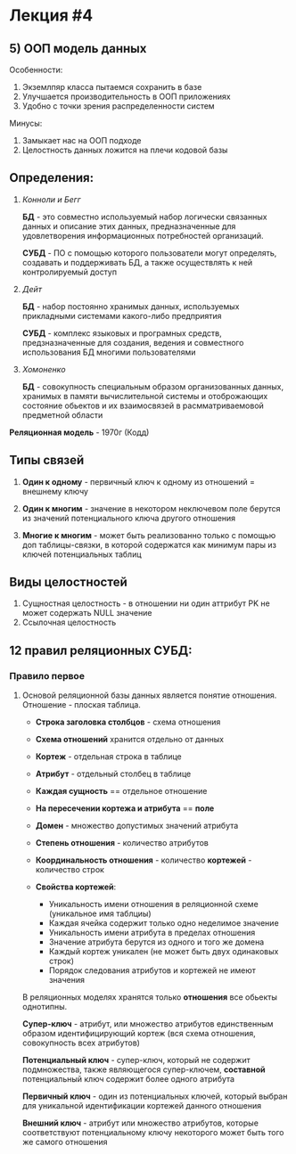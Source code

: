 # Лекция #4

## 5) ООП модель данных

Особенности:

1) Экземлпяр класса пытаемся сохранить в базе
2) Улучшается производительность в ООП приложениях
3) Удобно с точки зрения распределенности систем

Минусы:

1) Замыкает нас на ООП подходе
2) Целостность данных ложится на плечи кодовой базы

## Определения: 

1) *Конноли и Бегг*

    **БД** - это совместно используемый набор логически связанных данных и описание этих данных, предназначенные для удовлетворения информационных потребностей организаций.

    **СУБД** - ПО c помощью которого пользователи могут определять, создавать и поддерживать БД, а также осуществлять к ней контролируемый доступ

2) *Дейт*

    **БД** - набор постоянно хранимых данных, используемых прикладными системами какого-либо предприятия

    **СУБД** - комплекс языковых и програмных средств, предзназначенные для создания, ведения и совместного использования БД многими пользователями

3) *Хомоненко*

    **БД** - совокупность специальным образом организованных данных, хранимых в памяти вычислительной системы и отоброжающих состояние обьектов и их взаимосвязей в расмматриваемовой предметной области

**Реляционная модель** - 1970г (Кодд)

## Типы связей

1) **Один к одному** - первичный ключ к одному из отношений = внешнему ключу

2) **Один к многим** - значение в некотором неключевом поле берутся из значений потенциального ключа другого отношения

3) **Многие к многим** - может быть реализованно только с помощью доп таблицы-связки, в которой содержатся как минимум пары из ключей потенциальных таблиц

## Виды целостностей

1. Сущностная целостность - в отношении ни один аттрибут PK не может содержать NULL значение
2. Ссылочная целостность

## 12 правил реляционных СУБД:

### Правило первое

1) Основой реляционной базы данных является понятие отношения. Отношение - плоская таблица.

   - **Строка заголовка столбцов** - схема отношения

   - **Схема отношений** хранится отдельно от данных

   - **Кортеж** - отдельная строка в таблице

   - **Атрибут** - отдельный столбец в таблице

   - **Каждая сущность** == отдельное отношение

   - **На пересечении кортежа и атрибута** == **поле**

   - **Домен** - множество допустимых значений атрибута

   - **Степень отношения** - количество атрибутов

   - **Координальность отношения** - количество **кортежей** - количество строк

   - **Свойства кортежей**:

      - Уникальность имени отношения в реляционной схеме (уникальное имя таблциы)
      -  Каждая ячейка содержит только одно неделимое значение
      - Уникальность имени атрибута в пределах отношения
      - Значение атрибута берутся из одного и того же домена
      - Каждый кортеж уникален (не может быть двух одинаковых строк)
      - Порядок следования атрибутов и кортежей не имеют значения

    В реляционных моделях хранятся только **отношения** все обьекты однотипны.

    **Супер-ключ** - атрибут, или множество атрибутов единственным образом идентифицирующий кортеж (вся схема отношения, совокупность всех атрибутов)

    **Потенциальный ключ** - супер-ключ, который не содержит подмножества, также являющегося супер-ключем, **составной** потенциальный ключ содержит более одного атрибута

    **Первичный ключ** - один из потенциальных ключей, который выбран для уникальной идентификации кортежей данного отношения

    **Внешний ключ** - атрибут или множество атрибутов, которые соответствуют потенциальному ключу некоторого может быть того же самого отношения

